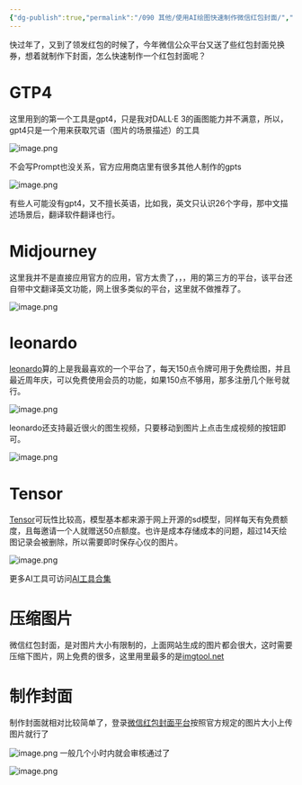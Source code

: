 ```yaml
---
{"dg-publish":true,"permalink":"/090 其他/使用AI绘图快速制作微信红包封面/","tags":["ai"]}
---
```




快过年了，又到了领发红包的时候了，今年微信公众平台又送了些红包封面兑换券，想着就制作下封面，怎么快速制作一个红包封面呢？

# GTP4
这里用到的第一个工具是gpt4，只是我对DALL·E 3的画图能力并不满意，所以，gpt4只是一个用来获取咒语（图片的场景描述）的工具

![image.png](https://s2.loli.net/2024/01/27/9XfUCiaBZJbn1wl.png)

不会写Prompt也没关系，官方应用商店里有很多其他人制作的gpts

![image.png](https://s2.loli.net/2024/01/27/N4VHRqdPf3tbWBm.png)

有些人可能没有gpt4，又不擅长英语，比如我，英文只认识26个字母，那中文描述场景后，翻译软件翻译也行。

# Midjourney

这里我并不是直接应用官方的应用，官方太贵了，，，用的第三方的平台，该平台还自带中文翻译英文功能，网上很多类似的平台，这里就不做推荐了。

![image.png](https://s2.loli.net/2024/01/27/NPpq2ikHycX3Dls.png)

# leonardo
[leonardo](https://app.leonardo.ai/)算的上是我最喜欢的一个平台了，每天150点令牌可用于免费绘图，并且最近周年庆，可以免费使用会员的功能，如果150点不够用，那多注册几个账号就行。

![image.png](https://s2.loli.net/2024/01/27/j74szVCebGm2ORP.png)

leonardo还支持最近很火的图生视频，只要移动到图片上点击生成视频的按钮即可。

![image.png](https://s2.loli.net/2024/01/27/w3hgcFlAXKrYMjx.png)

# Tensor
[Tensor](https://tensor.art/search?q=dragon)可玩性比较高，模型基本都来源于网上开源的sd模型，同样每天有免费额度，且每邀请一个人就赠送50点额度。也许是成本存储成本的问题，超过14天绘图记录会被删除，所以需要即时保存心仪的图片。

![image.png](https://s2.loli.net/2024/01/27/Edn6iexcghkRGXC.png)

更多AI工具可访问[AI工具合集](https://zws.im/󠁳󠁨󠁶‍󠁡󠁩󠁧)
# 压缩图片

微信红包封面，是对图片大小有限制的，上面网站生成的图片都会很大，这时需要压缩下图片，网上免费的很多，这里用里最多的是[imgtool.net](https://imgtool.net/imagecompress/)

# 制作封面

制作封面就相对比较简单了，登录[微信红包封面平台](https://cover.weixin.qq.com/)按照官方规定的图片大小上传图片就行了

![image.png](https://s2.loli.net/2024/01/27/5KyMiVmEWCgotcS.png)
一般几个小时内就会审核通过了

![image.png](https://s2.loli.net/2024/01/27/qfT3IDBta9bYrCs.png)







